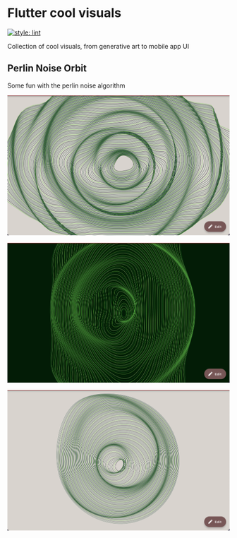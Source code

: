 # Flutter cool visuals

[![style: lint](https://img.shields.io/badge/style-lint-4BC0F5.svg)](https://pub.dev/packages/lint)

Collection of cool visuals, from generative art to mobile app UI

## Perlin Noise Orbit

Some fun with the perlin noise algorithm

![perlin noise](https://github.com/Pierre-Monier/flutter_cool_visuals/blob/master/screenshot/perlin_noise.png)

![perlin noise](https://github.com/Pierre-Monier/flutter_cool_visuals/blob/master/screenshot/perlin_noise_2.png)

![perlin noise](https://github.com/Pierre-Monier/flutter_cool_visuals/blob/master/screenshot/perlin_noise3.png)
